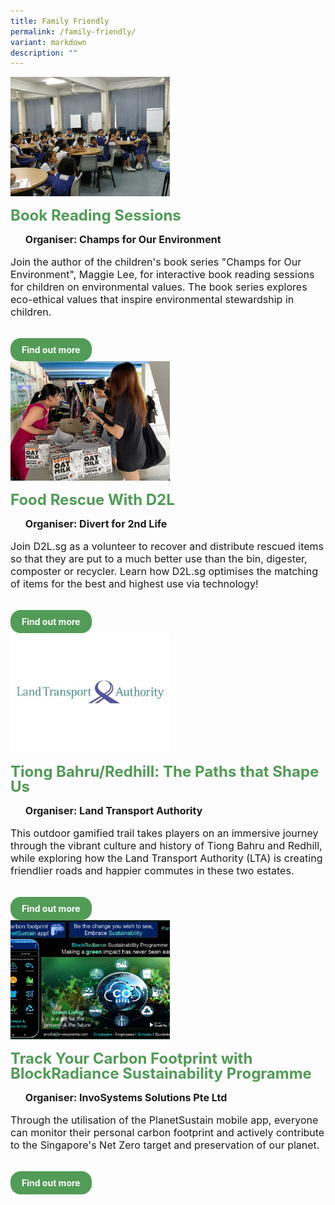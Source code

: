```yaml
---
title: Family Friendly
permalink: /family-friendly/
variant: markdown
description: ""
---
```

<style>
  .row_custom {
    gap: 1rem;
    flex-wrap: wrap;
  }

  .programmes__item {
    flex: 0 1 calc(33% - 0.5rem) !important;
    display: flex;
    flex-direction: column;
    justify-content: space-between;
  }

  .programmes__item__header > img {
    margin: 0;
    width: 255px;
    height: 191px;
    object-fit: cover;
    object-position: center;
  }

  .programmes__item__header > h2 {
    color: black;
    font-size: 1.5rem;
    line-height: 1.5rem;
    margin: 1rem 0 0.5rem;
    font-weight: bold;
    color: #509b55;
  }

  .programmes__item__detail > ul {
    display: flex;
    flex-direction: column;
    list-style-type: none;
    margin: 1rem 0;
  }

  .programmes__item__detail > ul > li {
    margin: 0;
    font-size: 1rem;
    line-height: 1.25;
  }

  .programmes__item__detail > ul > li:last-child {
    margin: 0;
  }

  .programmes__item__body > p {
    font-size: 1rem;
    line-height: 1.25;
  }

  .programmes__item__actions {
    display: flex;
    align-items: center;
    margin-top: 1rem;
    gap: 0.5rem;
  }

  .programmes__item__actions > a {
    border: 2px solid black;
    padding: 0.5rem 1rem;
    height: fit-content;
    border-radius: 1rem;
    background-color: transparent;
    cursor: pointer;
    font-weight: bold;
    text-decoration: none;
    margin-bottom: 0;
  }

  .programmes__item__actions > .button-primary {
    background-color: #529c57;
    border: 2px solid #529c57;
    color: white !important;
  }

  .programmes__item__actions > .button-secondary {
    border: 2px solid #43b453;
    color: #43b453 !important;
  }
</style>

<div class="row row_custom">
  
  <div class="programmes__item col is-one-third">
    <div class="programmes__item__wrapper">
      <div class="programmes__item__header">
        <img src="/images/Events/champs%20for%20our%20environment.png">
        <h2>Book Reading Sessions</h2>
      </div>
      <div class="programmes__item__detail">
        <ul>
          <li><strong>Organiser: Champs for Our Environment</strong></li>
        </ul>
      </div>
      <div class="programmes__item__body">
        <p>
       Join the author of the children's book series "Champs for Our Environment", Maggie Lee, for interactive book reading sessions for children on environmental values. The book series explores eco-ethical values that inspire environmental stewardship in children.
        </p>
      </div>
    </div>
    <div class="programmes__item__actions">
      <a href="/what-happen-to-fish-in-lake/" class="button-primary">
        Find out more
      </a>
    </div>
  </div>
	  
  <div class="programmes__item col is-one-third">
    <div class="programmes__item__wrapper">
      <div class="programmes__item__header">
        <img src="/images/Initiatives/photo_2023-03-25_18-42-41.jpg">
        <h2>Food Rescue With D2L</h2>
      </div>
      <div class="programmes__item__detail">
        <ul>
          <li><strong>Organiser: Divert for 2nd Life</strong></li>
        </ul>
      </div>
      <div class="programmes__item__body">
        <p>
Join D2L.sg as a volunteer to recover and distribute rescued items so that they are put to a much better use than the bin, digester, composter or recycler. Learn how D2L.sg optimises the matching of items for the best and highest use via technology! </p>
      </div>
    </div>
    <div class="programmes__item__actions">
      <a href="/wanted-food-rescue-volunteers-to-help-redistribute-surplus-food/" class="button-primary">
        Find out more
      </a>
    </div>
  </div> 
  <div class="programmes__item col is-one-third">
    <div class="programmes__item__wrapper">
      <div class="programmes__item__header">
        <img src="/images/Our%20Partners/Public%20Agencies/landtransportauthority.jpg">
        <h2>Tiong Bahru/Redhill: The Paths that Shape Us</h2>
      </div>
      <div class="programmes__item__detail">
        <ul>
          <li><strong>Organiser: Land Transport Authority</strong></li>
        </ul>
      </div>
      <div class="programmes__item__body">
        <p>
         This outdoor gamified trail takes players on an immersive journey through the vibrant culture and history of Tiong Bahru and Redhill, while exploring how the Land Transport Authority (LTA) is creating friendlier roads and happier commutes in these two estates.
        </p>
      </div>
    </div>
    <div class="programmes__item__actions">
      <a href="/the-paths-that-shape-us/" class="button-primary">
        Find out more
      </a>
    </div>
  </div>
	  
  <div class="programmes__item col is-one-third">
    <div class="programmes__item__wrapper">
      <div class="programmes__item__header">
        <img src="/images/Challenges%20&amp;%20Deals/planetsustain-mse-1920x1080-v1.jpg">
        <h2>Track Your Carbon Footprint with BlockRadiance Sustainability Programme</h2>
      </div>
      <div class="programmes__item__detail">
        <ul>
          <li><strong>Organiser: InvoSystems Solutions Pte Ltd</strong></li>
        </ul>
      </div>
      <div class="programmes__item__body">
        <p>
Through the utilisation of the PlanetSustain mobile app, everyone can monitor their personal carbon footprint and actively contribute to the Singapore's Net Zero target and preservation of our planet.</p>
      </div>
    </div>
    <div class="programmes__item__actions">
      <a href="/track-your-carbon-footprint-with-blockradiance-sustainability-programme/" class="button-primary">
        Find out more
      </a>
    </div>
  </div></div>